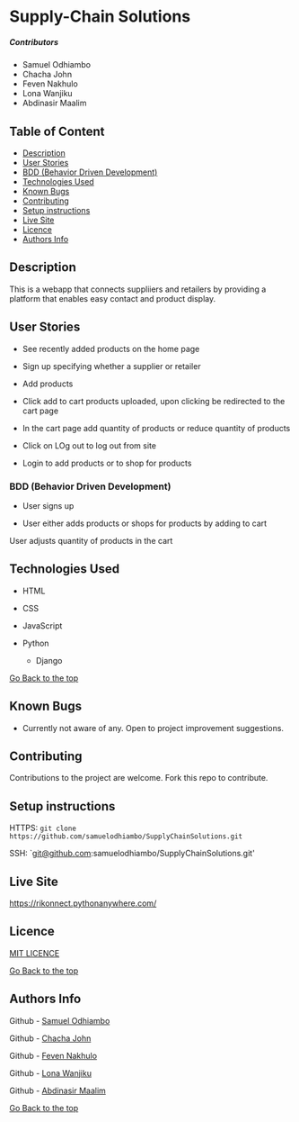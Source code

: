 # Supply-Chain Solutions

##### Contributors
- Samuel Odhiambo
- Chacha John
- Feven Nakhulo
- Lona Wanjiku
- Abdinasir Maalim

## Table of Content

+ [Description](#description)
+ [User Stories](#user-stories)
+ [BDD (Behavior Driven Development)](#bdd-behavior-driven-development)
+ [Technologies Used](#technologies-used)
+ [Known Bugs](#known-bugs)
+ [Contributing](#contributing)
+ [Setup instructions](#setup-instructions)
+ [Live Site](#live-site)
+ [Licence](#licence)
+ [Authors Info](#author-Info)

## Description
<p>This is a webapp that connects suppliiers and retailers by providing a platform that enables easy contact and product display.</p>

## User Stories

- See recently added products on the home page

- Sign up specifying whether a supplier or retailer

- Add products

- Click add to cart products uploaded, upon clicking be redirected to the cart page

- In the cart page add quantity of products or reduce quantity of products

- Click on LOg out to log out from site

- Login to add products or to shop for products


### BDD (Behavior Driven Development)

- User signs up

- User either adds products or shops for products by adding to cart

User adjusts quantity of products in the cart


## Technologies Used

* HTML 

* CSS

* JavaScript

* Python
   - Django

[Go Back to the top](#title)

## Known Bugs

- Currently not aware of any. Open to project improvement suggestions.

## Contributing

Contributions to the project are welcome. Fork this repo to contribute.

## Setup instructions

HTTPS: `git clone https://github.com/samuelodhiambo/SupplyChainSolutions.git`

SSH: `git@github.com:samuelodhiambo/SupplyChainSolutions.git'

## Live Site

https://rikonnect.pythonanywhere.com/

## Licence
[MIT LICENCE](https://github.com/FevenLynn/SupplyChainSolutions/blob/master/LICENSE)

[Go Back to the top](#title)

## Authors Info


Github - [Samuel Odhiambo](https://github.com/samuelodhiambo)

Github - [Chacha John](https://github.com/chacha-john)

Github - [Feven Nakhulo](https://github.com/FevenLynn)

Github - [Lona Wanjiku](https://github.com/Lorna-Mwaura)

Github - [Abdinasir Maalim](https://github.com/nazonasirkey)

[Go Back to the top](#title)
